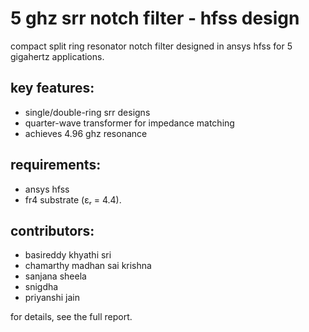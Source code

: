 # 5 ghz srr notch filter - hfss design
compact split ring resonator notch filter designed in ansys hfss for 5 gigahertz applications.

## key features:
- single/double-ring srr designs
- quarter-wave transformer for impedance matching
- achieves 4.96 ghz resonance 

## requirements:
- ansys hfss
- fr4 substrate (εᵣ = 4.4).

## contributors:
- basireddy khyathi sri
- chamarthy madhan sai krishna
- sanjana sheela
- snigdha
- priyanshi jain

for details, see the full report.
